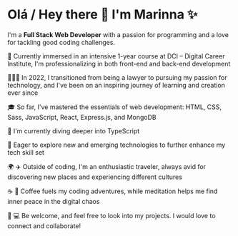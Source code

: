 # Olá / Hey there 👋 I'm Marinna ✨
I'm a **Full Stack Web Developer** with a passion for programming and a love for tackling good coding challenges.

🔭 Currently immersed in an intensive 1-year course at DCI – Digital Career Institute, I'm professionalizing in both front-end and back-end development

👩🏻‍💻 In 2022, I transitioned from being a lawyer to pursuing my passion for technology, and I've been on an inspiring journey of learning and creation ever since

🎓 So far, I've mastered the essentials of web development: HTML, CSS, Sass, JavaScript, React, Express.js, and MongoDB

🌱 I'm currently diving deeper into TypeScript

🚀 Eager to explore new and emerging technologies to further enhance my tech skill set

🌍 ✈️ Outside of coding, I'm an enthusiastic traveler, always avid for discovering new places and experiencing different cultures

☕ 🧘 Coffee fuels my coding adventures, while meditation helps me find inner peace in the digital chaos

🌟 💻 Be welcome, and feel free to look into my projects. I would love to connect and collaborate!
